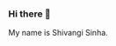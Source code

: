 ### Hi there 👋

My name is Shivangi Sinha.

<!--
**mewdew/mewdew** is a ✨ _special_ ✨ repository because its `README.md` (this file) appears on your GitHub profile.

Here are some ideas to get you started:


- 🔭 I’m currently working on a dozen different things
- 🌱 I’m currently learning about Blockchain & DApps
- 💬 Ask me about anything 
- 📫 How to reach me: 
- 😄 Pronouns: ...
- ⚡ Fun fact: ...
 -->
